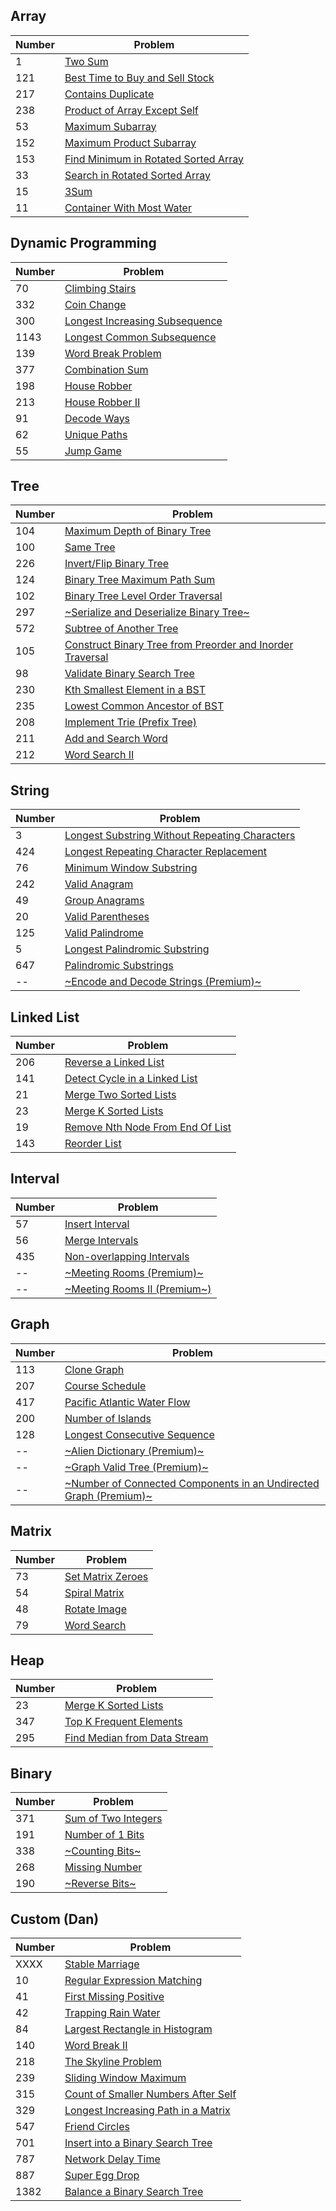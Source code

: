 ## Array

| Number | Problem |
|---|---|
| 1    | [Two Sum](https://leetcode.com/problems/two-sum/) |
| 121  | [Best Time to Buy and Sell Stock](https://leetcode.com/problems/best-time-to-buy-and-sell-stock/) |
| 217  | [Contains Duplicate](https://leetcode.com/problems/contains-duplicate/) |
| 238  | [Product of Array Except Self](https://leetcode.com/problems/product-of-array-except-self/) |
| 53   | [Maximum Subarray](https://leetcode.com/problems/maximum-subarray/) |
| 152  | [Maximum Product Subarray](https://leetcode.com/problems/maximum-product-subarray/) |
| 153  | [Find Minimum in Rotated Sorted Array](https://leetcode.com/problems/find-minimum-in-rotated-sorted-array/) |
| 33   | [Search in Rotated Sorted Array](https://leetcode.com/problems/search-in-rotated-sorted-array/) |
| 15   | [3Sum](https://leetcode.com/problems/3sum/) |
| 11   | [Container With Most Water](https://leetcode.com/problems/container-with-most-water/) |

## Dynamic Programming

| Number | Problem |
|---|---|
| 70   | [Climbing Stairs](https://leetcode.com/problems/climbing-stairs/) |
| 332  | [Coin Change](https://leetcode.com/problems/coin-change/) |
| 300  | [Longest Increasing Subsequence](https://leetcode.com/problems/longest-increasing-subsequence/) |
| 1143 | [Longest Common Subsequence](https://leetcode.com/problems/longest-common-subsequence/) |
| 139  | [Word Break Problem](https://leetcode.com/problems/word-break/) |
| 377  | [Combination Sum](https://leetcode.com/problems/combination-sum-iv/) |
| 198  | [House Robber](https://leetcode.com/problems/house-robber/) |
| 213  | [House Robber II](https://leetcode.com/problems/house-robber-ii/) |
| 91   | [Decode Ways](https://leetcode.com/problems/decode-ways/) |
| 62   | [Unique Paths](https://leetcode.com/problems/unique-paths/) |
| 55   | [Jump Game](https://leetcode.com/problems/jump-game/) |

## Tree

| Number | Problem |
|---|---|
| 104  | [Maximum Depth of Binary Tree](https://leetcode.com/problems/maximum-depth-of-binary-tree/) |
| 100  | [Same Tree](https://leetcode.com/problems/same-tree/) |
| 226  | [Invert/Flip Binary Tree](https://leetcode.com/problems/invert-binary-tree/) |
| 124  | [Binary Tree Maximum Path Sum](https://leetcode.com/problems/binary-tree-maximum-path-sum/) |
| 102  | [Binary Tree Level Order Traversal](https://leetcode.com/problems/binary-tree-level-order-traversal/) |
| 297  | [~Serialize and Deserialize Binary Tree~](https://leetcode.com/problems/serialize-and-deserialize-binary-tree/) |
| 572  | [Subtree of Another Tree](https://leetcode.com/problems/subtree-of-another-tree/) |
| 105  | [Construct Binary Tree from Preorder and Inorder Traversal](https://leetcode.com/problems/construct-binary-tree-from-preorder-and-inorder-traversal/) |
| 98   | [Validate Binary Search Tree](https://leetcode.com/problems/validate-binary-search-tree/) |
| 230  | [Kth Smallest Element in a BST](https://leetcode.com/problems/kth-smallest-element-in-a-bst/) |
| 235  | [Lowest Common Ancestor of BST](https://leetcode.com/problems/lowest-common-ancestor-of-a-binary-search-tree/) |
| 208  | [Implement Trie (Prefix Tree)](https://leetcode.com/problems/implement-trie-prefix-tree/) |
| 211  | [Add and Search Word](https://leetcode.com/problems/add-and-search-word-data-structure-design/) |
| 212  | [Word Search II](https://leetcode.com/problems/word-search-ii/) |

## String

| Number | Problem |
|---|---|
| 3    | [Longest Substring Without Repeating Characters](https://leetcode.com/problems/longest-substring-without-repeating-characters/) |
| 424  | [Longest Repeating Character Replacement](https://leetcode.com/problems/longest-repeating-character-replacement/) |
| 76   | [Minimum Window Substring](https://leetcode.com/problems/minimum-window-substring/) |
| 242  | [Valid Anagram](https://leetcode.com/problems/valid-anagram/) |
| 49   | [Group Anagrams](https://leetcode.com/problems/group-anagrams/) |
| 20   | [Valid Parentheses](https://leetcode.com/problems/valid-parentheses/) |
| 125  | [Valid Palindrome](https://leetcode.com/problems/valid-palindrome/) |
| 5    | [Longest Palindromic Substring](https://leetcode.com/problems/longest-palindromic-substring/) |
| 647  | [Palindromic Substrings](https://leetcode.com/problems/palindromic-substrings/) |
| --   | [~Encode and Decode Strings (Premium)~](https://leetcode.com/problems/encode-and-decode-strings/) |

## Linked List

| Number | Problem |
|---|---|
| 206  | [Reverse a Linked List](https://leetcode.com/problems/reverse-linked-list/) |
| 141  | [Detect Cycle in a Linked List](https://leetcode.com/problems/linked-list-cycle/) |
| 21   | [Merge Two Sorted Lists](https://leetcode.com/problems/merge-two-sorted-lists/) |
| 23   | [Merge K Sorted Lists](https://leetcode.com/problems/merge-k-sorted-lists/) |
| 19   | [Remove Nth Node From End Of List](https://leetcode.com/problems/remove-nth-node-from-end-of-list/) |
| 143  | [Reorder List](https://leetcode.com/problems/reorder-list/) |

## Interval

| Number | Problem |
|---|---|
| 57   | [Insert Interval](https://leetcode.com/problems/insert-interval/) |
| 56   | [Merge Intervals](https://leetcode.com/problems/merge-intervals/) |
| 435  | [Non-overlapping Intervals](https://leetcode.com/problems/non-overlapping-intervals/) |
| --   | [~Meeting Rooms (Premium)~](https://leetcode.com/problems/meeting-rooms/) |
| --   | [~Meeting Rooms II (Premium~)](https://leetcode.com/problems/meeting-rooms-ii/) |

## Graph

| Number | Problem |
|---|---|
| 113  | [Clone Graph](https://leetcode.com/problems/clone-graph/) |
| 207  | [Course Schedule](https://leetcode.com/problems/course-schedule/) |
| 417  | [Pacific Atlantic Water Flow](https://leetcode.com/problems/pacific-atlantic-water-flow/) |
| 200  | [Number of Islands](https://leetcode.com/problems/number-of-islands/) |
| 128  | [Longest Consecutive Sequence](https://leetcode.com/problems/longest-consecutive-sequence/) |
| --   | [~Alien Dictionary (Premium)~](https://leetcode.com/problems/alien-dictionary/) |
| --   | [~Graph Valid Tree (Premium)~](https://leetcode.com/problems/graph-valid-tree/) |
| --   | [~Number of Connected Components in an Undirected Graph (Premium)~](https://leetcode.com/problems/number-of-connected-components-in-an-undirected-graph/) |

## Matrix

| Number | Problem |
|---|---|
| 73   | [Set Matrix Zeroes](https://leetcode.com/problems/set-matrix-zeroes/) |
| 54   | [Spiral Matrix](https://leetcode.com/problems/spiral-matrix/) |
| 48   | [Rotate Image](https://leetcode.com/problems/rotate-image/) |
| 79   | [Word Search](https://leetcode.com/problems/word-search/) |

## Heap

| Number | Problem |
|---|---|
| 23   | [Merge K Sorted Lists](https://leetcode.com/problems/merge-k-sorted-lists/) |
| 347  | [Top K Frequent Elements](https://leetcode.com/problems/top-k-frequent-elements/) |
| 295  | [Find Median from Data Stream](https://leetcode.com/problems/find-median-from-data-stream/) |

## Binary

| Number | Problem |
|---|---|
| 371  | [Sum of Two Integers](https://leetcode.com/problems/sum-of-two-integers/) |
| 191  | [Number of 1 Bits](https://leetcode.com/problems/number-of-1-bits/) |
| 338  | [~Counting Bits~](https://leetcode.com/problems/counting-bits/) |
| 268  | [Missing Number](https://leetcode.com/problems/missing-number/) |
| 190  | [~Reverse Bits~](https://leetcode.com/problems/reverse-bits/) |

## Custom (Dan)

| Number | Problem |
|---|---|
| XXXX | [Stable Marriage](https://rosettacode.org/wiki/Stable_marriage_problem) |
| 10   | [Regular Expression Matching](https://leetcode.com/problems/regular-expression-matching/) |
| 41   | [First Missing Positive](https://leetcode.com/problems/first-missing-positive/) |
| 42   | [Trapping Rain Water](https://leetcode.com/problems/trapping-rain-water/) |
| 84   | [Largest Rectangle in Histogram](https://leetcode.com/problems/largest-rectangle-in-histogram/) |
| 140  | [Word Break II](https://leetcode.com/problems/word-break-ii/) |
| 218  | [The Skyline Problem](https://leetcode.com/problems/the-skyline-problem/) |
| 239  | [Sliding Window Maximum](https://leetcode.com/problems/sliding-window-maximum/) |
| 315  | [Count of Smaller Numbers After Self](https://leetcode.com/problems/count-of-smaller-numbers-after-self/) |
| 329  | [Longest Increasing Path in a Matrix](https://leetcode.com/problems/longest-increasing-path-in-a-matrix/) |
| 547  | [Friend Circles](https://leetcode.com/problems/friend-circles/) |
| 701  | [Insert into a Binary Search Tree](https://leetcode.com/problems/insert-into-a-binary-search-tree/) |
| 787  | [Network Delay Time](https://leetcode.com/problems/network-delay-time/) |
| 887  | [Super Egg Drop](https://leetcode.com/problems/super-egg-drop/) |
| 1382 | [Balance a Binary Search Tree](https://leetcode.com/problems/balance-a-binary-search-tree/) |